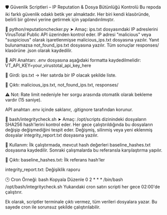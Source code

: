 🛡️ Güvenlik Scriptleri – IP Reputation & Dosya Bütünlüğü Kontrolü
Bu repoda iki farklı güvenlik odaklı betik yer almaktadır. Her biri kendi klasöründe, belirli bir görevi yerine getirmek için yapılandırılmıştır.

📂 python/reputationchecker.py
➤ Amaç:
ips.txt dosyasındaki IP adreslerini VirusTotal Public API üzerinden kontrol eder. IP adresi "malicious" veya "suspicious" olarak işaretlenmişse malicious_ips.txt dosyasına yazılır. Yanıt bulunamazsa not_found_ips.txt dosyasına yazılır. Tüm sonuçlar responses/ klasörüne .json olarak kaydedilir.

🔐 API Anahtarı:
.env dosyasına aşağıdaki formatta kaydedilmelidir:
VT_API_KEY=your_virustotal_api_key_here

📁 Girdi:
ips.txt → Her satırda bir IP olacak şekilde liste.

📁 Çıktı:
malicious_ips.txt, not_found_ips.txt, responses/

⚠️ Not:
Rate limit nedeniyle her sorgu arasında otomatik olarak bekleme vardır (15 saniye).

API anahtarı .env içinde saklanır, .gitignore tarafından korunur.

📂 bash/integritycheck.sh
➤ Amaç:
/opt/scripts dizinindeki dosyaların SHA256 hash'lerini kontrol eder. Her gece çalıştırıldığında bu dosyaların değişip değişmediğini tespit eder. Değişmiş, silinmiş veya yeni eklenmiş dosyalar integrity_report.txt dosyasına yazılır.

🧩 Kullanım:
İlk çalıştırmada, mevcut hash değerleri baseline_hashes.txt dosyasına kaydedilir. Sonraki çalışmalarda bu referansla karşılaştırma yapılır.

📁 Çıktı:
baseline_hashes.txt: İlk referans hash'ler

integrity_report.txt: Değişiklik raporu

🕒 Cron Örneği:
bash
Kopyala
Düzenle
0 2 * * * /bin/bash /opt/bash/integritycheck.sh
Yukarıdaki cron satırı scripti her gece 02:00'de çalıştırır.

Ek olarak, scriptler terminale çıktı vermez, tüm verileri dosyalara yazar. Bu sayede cron ile sorunsuz şekilde çalıştırılabilir.
